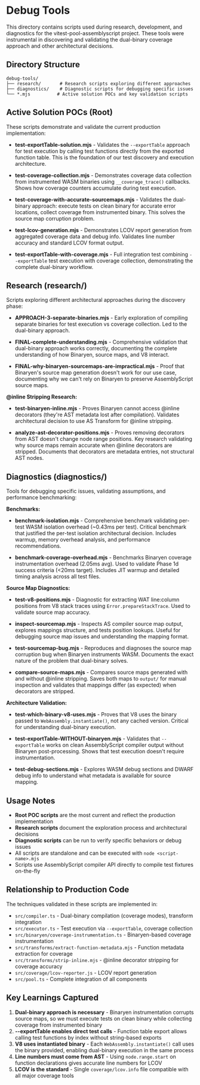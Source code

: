 # Debug Tools

This directory contains scripts used during research, development, and diagnostics for the vitest-pool-assemblyscript project. These tools were instrumental in discovering and validating the dual-binary coverage approach and other architectural decisions.

## Directory Structure

```
debug-tools/
├── research/       # Research scripts exploring different approaches
├── diagnostics/    # Diagnostic scripts for debugging specific issues
└── *.mjs          # Active solution POCs and key validation scripts
```

## Active Solution POCs (Root)

These scripts demonstrate and validate the current production implementation:

- **test-exportTable-solution.mjs** - Validates the `--exportTable` approach for test execution by calling test functions directly from the exported function table. This is the foundation of our test discovery and execution architecture.

- **test-coverage-collection.mjs** - Demonstrates coverage data collection from instrumented WASM binaries using `__coverage_trace()` callbacks. Shows how coverage counters accumulate during test execution.

- **test-coverage-with-accurate-sourcemaps.mjs** - Validates the dual-binary approach: execute tests on clean binary for accurate error locations, collect coverage from instrumented binary. This solves the source map corruption problem.

- **test-lcov-generation.mjs** - Demonstrates LCOV report generation from aggregated coverage data and debug info. Validates line number accuracy and standard LCOV format output.

- **test-exportTable-with-coverage.mjs** - Full integration test combining `--exportTable` test execution with coverage collection, demonstrating the complete dual-binary workflow.

## Research (research/)

Scripts exploring different architectural approaches during the discovery phase:

- **APPROACH-3-separate-binaries.mjs** - Early exploration of compiling separate binaries for test execution vs coverage collection. Led to the dual-binary approach.

- **FINAL-complete-understanding.mjs** - Comprehensive validation that dual-binary approach works correctly, documenting the complete understanding of how Binaryen, source maps, and V8 interact.

- **FINAL-why-binaryen-sourcemaps-are-impractical.mjs** - Proof that Binaryen's source map generation doesn't work for our use case, documenting why we can't rely on Binaryen to preserve AssemblyScript source maps.

**@inline Stripping Research:**

- **test-binaryen-inline.mjs** - Proves Binaryen cannot access @inline decorators (they're AST metadata lost after compilation). Validates architectural decision to use AS Transform for @inline stripping.

- **analyze-ast-decorator-positions.mjs** - Proves removing decorators from AST doesn't change node range positions. Key research validating why source maps remain accurate when @inline decorators are stripped. Documents that decorators are metadata entries, not structural AST nodes.

## Diagnostics (diagnostics/)

Tools for debugging specific issues, validating assumptions, and performance benchmarking:

**Benchmarks:**
- **benchmark-isolation.mjs** - Comprehensive benchmark validating per-test WASM isolation overhead (~0.43ms per test). Critical benchmark that justified the per-test isolation architectural decision. Includes warmup, memory overhead analysis, and performance recommendations.

- **benchmark-coverage-overhead.mjs** - Benchmarks Binaryen coverage instrumentation overhead (2.05ms avg). Used to validate Phase 1d success criteria (<20ms target). Includes JIT warmup and detailed timing analysis across all test files.

**Source Map Diagnostics:**
- **test-v8-positions.mjs** - Diagnostic for extracting WAT line:column positions from V8 stack traces using `Error.prepareStackTrace`. Used to validate source map accuracy.

- **inspect-sourcemap.mjs** - Inspects AS compiler source map output, explores mappings structure, and tests position lookups. Useful for debugging source map issues and understanding the mapping format.

- **test-sourcemap-bug.mjs** - Reproduces and diagnoses the source map corruption bug when Binaryen instruments WASM. Documents the exact nature of the problem that dual-binary solves.

- **compare-source-maps.mjs** - Compares source maps generated with and without @inline stripping. Saves both maps to `output/` for manual inspection and validates that mappings differ (as expected) when decorators are stripped.

**Architecture Validation:**
- **test-which-binary-v8-uses.mjs** - Proves that V8 uses the binary passed to `WebAssembly.instantiate()`, not any cached version. Critical for understanding dual-binary execution.

- **test-exportTable-WITHOUT-binaryen.mjs** - Validates that `--exportTable` works on clean AssemblyScript compiler output without Binaryen post-processing. Shows that test execution doesn't require instrumentation.

- **test-debug-sections.mjs** - Explores WASM debug sections and DWARF debug info to understand what metadata is available for source mapping.

## Usage Notes

- **Root POC scripts** are the most current and reflect the production implementation
- **Research scripts** document the exploration process and architectural decisions
- **Diagnostic scripts** can be run to verify specific behaviors or debug issues
- All scripts are standalone and can be executed with `node <script-name>.mjs`
- Scripts use AssemblyScript compiler API directly to compile test fixtures on-the-fly

## Relationship to Production Code

The techniques validated in these scripts are implemented in:
- `src/compiler.ts` - Dual-binary compilation (coverage modes), transform integration
- `src/executor.ts` - Test execution via `--exportTable`, coverage collection
- `src/binaryen/coverage-instrumentation.ts` - Binaryen-based coverage instrumentation
- `src/transforms/extract-function-metadata.mjs` - Function metadata extraction for coverage
- `src/transforms/strip-inline.mjs` - @inline decorator stripping for coverage accuracy
- `src/coverage/lcov-reporter.js` - LCOV report generation
- `src/pool.ts` - Complete integration of all components

## Key Learnings Captured

1. **Dual-binary approach is necessary** - Binaryen instrumentation corrupts source maps, so we must execute tests on clean binary while collecting coverage from instrumented binary
2. **--exportTable enables direct test calls** - Function table export allows calling test functions by index without string-based exports
3. **V8 uses instantiated binary** - Each `WebAssembly.instantiate()` call uses the binary provided, enabling dual-binary execution in the same process
4. **Line numbers must come from AST** - Using `node.range.start` on function declarations gives accurate line numbers for LCOV
5. **LCOV is the standard** - Single `coverage/lcov.info` file compatible with all major coverage tools
